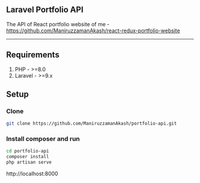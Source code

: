 ## Laravel Portfolio API

The API of React portfolio website of me - https://github.com/ManiruzzamanAkash/react-redux-portfolio-website

----

## Requirements
1. PHP - >=8.0
2. Laravel - >=9.x

## Setup

### Clone
```sh
git clone https://github.com/ManiruzzamanAkash/portfolio-api.git
```

### Install composer and run
```sh
cd portfolio-api
composer install
php artisan serve
```
http://localhost:8000
